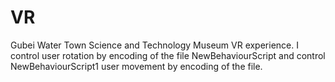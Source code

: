 # VR
Gubei Water Town Science and Technology Museum VR experience.
I control user rotation by encoding of the file NewBehaviourScript and control NewBehaviourScript1 user movement by encoding of the file.

